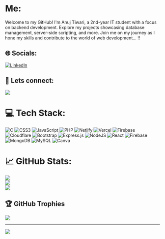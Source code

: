 
# Me:
Welcome to my GitHub! I'm Anuj Tiwari, a 2nd-year IT student with a focus on backend development. Explore my projects showcasing database management, server-side scripting, and more. Join me on my journey as I hone my skills and contribute to the world of web development... !! <br>


## 🌐 Socials:
 [![LinkedIn](https://img.shields.io/badge/LinkedIn-%230077B5.svg?logo=linkedin&logoColor=white)](https://linkedin.com/in/anuj-rishu) 
 
 ## 📩 Lets connect:
<a href="mailto:at6272@srmist.edu.in?subject=[From%GitHub])"><img src="https://img.shields.io/badge/gmail-%23DD0031.svg?&style=for-the-badge&logo=gmail&logoColor=white"/></a>


# 💻 Tech Stack:
![C](https://img.shields.io/badge/c-%2300599C.svg?style=for-the-badge&logo=c&logoColor=white) ![CSS3](https://img.shields.io/badge/css3-%231572B6.svg?style=for-the-badge&logo=css3&logoColor=white) ![JavaScript](https://img.shields.io/badge/javascript-%23323330.svg?style=for-the-badge&logo=javascript&logoColor=%23F7DF1E) ![PHP](https://img.shields.io/badge/php-%23777BB4.svg?style=for-the-badge&logo=php&logoColor=white) ![Netlify](https://img.shields.io/badge/netlify-%23000000.svg?style=for-the-badge&logo=netlify&logoColor=#00C7B7) ![Vercel](https://img.shields.io/badge/vercel-%23000000.svg?style=for-the-badge&logo=vercel&logoColor=white) ![Firebase](https://img.shields.io/badge/firebase-%23039BE5.svg?style=for-the-badge&logo=firebase) ![Cloudflare](https://img.shields.io/badge/Cloudflare-F38020?style=for-the-badge&logo=Cloudflare&logoColor=white) ![Bootstrap](https://img.shields.io/badge/bootstrap-%238511FA.svg?style=for-the-badge&logo=bootstrap&logoColor=white) ![Express.js](https://img.shields.io/badge/express.js-%23404d59.svg?style=for-the-badge&logo=express&logoColor=%2361DAFB)  ![NodeJS](https://img.shields.io/badge/node.js-6DA55F?style=for-the-badge&logo=node.js&logoColor=white) ![React](https://img.shields.io/badge/react-%2320232a.svg?style=for-the-badge&logo=react&logoColor=%2361DAFB) ![Firebase](https://img.shields.io/badge/Firebase-039BE5?style=for-the-badge&logo=Firebase&logoColor=white) ![MongoDB](https://img.shields.io/badge/MongoDB-%234ea94b.svg?style=for-the-badge&logo=mongodb&logoColor=white) ![MySQL](https://img.shields.io/badge/mysql-%2300000f.svg?style=for-the-badge&logo=mysql&logoColor=white) ![Canva](https://img.shields.io/badge/Canva-%2300C4CC.svg?style=for-the-badge&logo=Canva&logoColor=white)


# 📈 GitHub Stats:
![](https://github-readme-stats.vercel.app/api?username=anuj-rishu&theme=gotham&hide_border=false&include_all_commits=false&count_private=false)<br/>
![](https://github-readme-streak-stats.herokuapp.com/?user=anuj-rishu&theme=gotham&hide_border=false)<br/>
![](https://github-readme-stats.vercel.app/api/top-langs/?username=anuj-rishu&theme=gotham&hide_border=false&include_all_commits=false&count_private=false&layout=compact)

## 🏆 GitHub Trophies
![](https://github-profile-trophy.vercel.app/?username=anuj-rishu&theme=gitdimmed&no-frame=false&no-bg=true&margin-w=4)


---
[![](https://visitcount.itsvg.in/api?id=anuj-rishu&icon=0&color=0)](https://visitcount.itsvg.in)
